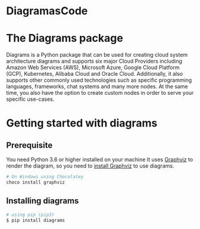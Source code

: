 # DiagramasCode

# The Diagrams package
Diagrams is a Python package that can be used for creating cloud system architecture diagrams and supports six major Cloud Providers including Amazon Web Services (AWS), Microsoft Azure, Google Cloud Platform (GCP), Kubernetes, Alibaba Cloud and Oracle Cloud. Additionally, it also supports other commonly used technologies such as specific programming languages, frameworks, chat systems and many more nodes. At the same time, you also have the option to create custom nodes in order to serve your specific use-cases.

# Getting started with diagrams
## Prerequisite
You need Python 3.6 or higher installed on your machine
It uses [Graphviz] to render the diagram, so you need to [install Graphviz] to use diagrams.

[Graphviz]: https://www.graphviz.org/
[install Graphviz]: https://graphviz.gitlab.io/download/

```PowerShell
# On Windows using Chocolatey 
choco install graphviz
```

## Installing diagrams

```python
# using pip (pip3)
$ pip install diagrams
```

